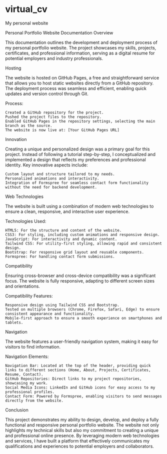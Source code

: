 # virtual_cv
My personal website

Personal Portfolio Website Documentation
Overview

This documentation outlines the development and deployment process of my personal portfolio website. The project showcases my skills, projects, certificates, and professional information, serving as a digital resume for potential employers and industry professionals.

Hosting

The website is hosted on GitHub Pages, a free and straightforward service that allows you to host static websites directly from a GitHub repository. The deployment process was seamless and efficient, enabling quick updates and version control through Git.

Process:

    Created a GitHub repository for the project.
    Pushed the project files to the repository.
    Enabled GitHub Pages in the repository settings, selecting the main branch as the source.
    The website is now live at: [Your GitHub Pages URL]

Innovation

Creating a unique and personalized design was a primary goal for this project. Instead of following a tutorial step-by-step, I conceptualized and implemented a design that reflects my preferences and professional identity. Key innovative aspects include:

    Custom layout and structure tailored to my needs.
    Personalized animations and interactivity.
    Integration of Formspree for seamless contact form functionality without the need for backend development.

Web Technologies

The website is built using a combination of modern web technologies to ensure a clean, responsive, and interactive user experience.

Technologies Used:

    HTML5: For the structure and content of the website.
    CSS3: For styling, including custom animations and responsive design.
    JavaScript: For interactivity and dynamic content.
    Tailwind CSS: For utility-first styling, allowing rapid and consistent design.
    Bootstrap: For responsive grid layout and reusable components.
    Formspree: For handling contact form submissions.

Compatibility

Ensuring cross-browser and cross-device compatibility was a significant focus. The website is fully responsive, adapting to different screen sizes and orientations.

Compatibility Features:

    Responsive design using Tailwind CSS and Bootstrap.
    Tested on multiple browsers (Chrome, Firefox, Safari, Edge) to ensure consistent appearance and functionality.
    Mobile-first approach to ensure a smooth experience on smartphones and tablets.

Navigation

The website features a user-friendly navigation system, making it easy for visitors to find information.

Navigation Elements:

    Navigation Bar: Located at the top of the header, providing quick links to different sections (Home, About, Projects, Certificates, Resume, Contact).
    GitHub Repositories: Direct links to my project repositories, showcasing my work.
    Social Media Icons: LinkedIn and GitHub icons for easy access to my professional profiles.
    Contact Form: Powered by Formspree, enabling visitors to send messages directly from the website.

Conclusion

This project demonstrates my ability to design, develop, and deploy a fully functional and responsive personal portfolio website. The website not only highlights my technical skills but also my commitment to creating a unique and professional online presence. By leveraging modern web technologies and services, I have built a platform that effectively communicates my qualifications and experiences to potential employers and collaborators.
